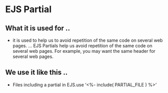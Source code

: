 # EJS Partial

## What it is used for ..
- it is used to help us to avoid repetition of the same code on several web pages. ... EJS Partials help us avoid repetition of the same code on several web pages. For example, you may want the same header for several web pages.

## We use it like this ..

- Files including a partial in EJS.use ‘<%- include( PARTIAL_FILE ) %>’

